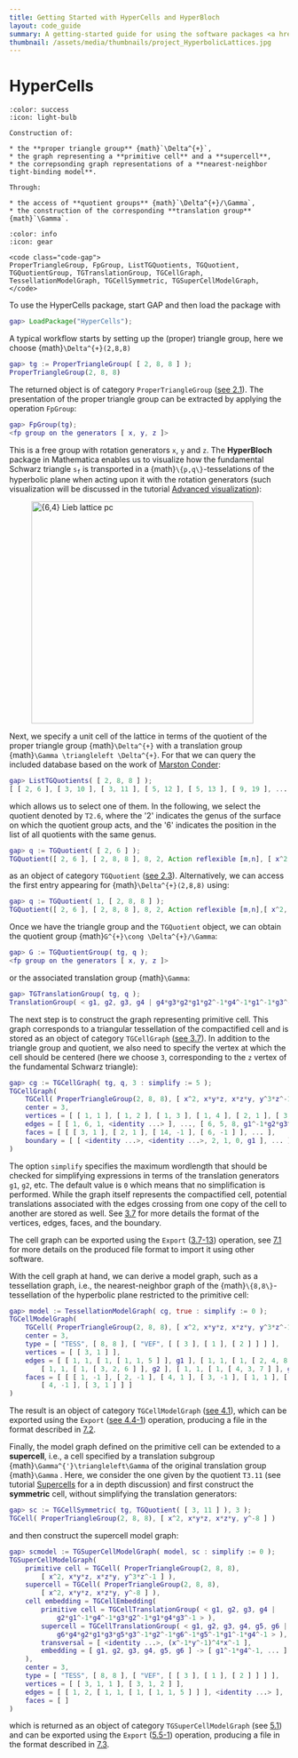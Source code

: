 ```yaml
---
title: Getting Started with HyperCells and HyperBloch
layout: code_guide
summary: A getting-started guide for using the software packages <a href="https://github.com/patrick-lenggenhager/HyperCells">HyperCells</a> and <a href="https://github.com/patrick-lenggenhager/HyperBloch">HyperBloch</a> for modeling tight-binding models on hyperbolic lattices. It includes a brief overview over the purposes of the packages, complete instructions for installing them and simple examples including code scripts to download.
thumbnail: /assets/media/thumbnails/project_HyperbolicLattices.jpg
---
```



<style type="text/css">
    @media (min-width: 959.98px) {
        .bd-main .bd-content {
            max-width: 80%!important; 
            text-align:left!important;
        }
    }
</style>

# HyperCells


```{dropdown} Learning goals
:color: success
:icon: light-bulb

Construction of:

* the **proper triangle group** {math}`\Delta^{+}`,
* the graph representing a **primitive cell** and a **supercell**,
* the correpsonding graph representations of a **nearest-neighbor tight-binding model**.

Through:

* the access of **quotient groups** {math}`\Delta^{+}/\Gamma`,
* the construction of the corresponding **translation group** {math}`\Gamma`.
```

```{dropdown}  Featured functions
:color: info
:icon: gear

<code class="code-gap">
ProperTriangleGroup, FpGroup, ListTGQuotients, TGQuotient, TGQuotientGroup, TGTranslationGroup, TGCellGraph, TessellationModelGraph, TGCellSymmetric, TGSuperCellModelGraph, 
</code>
```

To use the HyperCells package, start GAP and then load the package with
```gap
gap> LoadPackage("HyperCells");
```

A typical workflow starts by setting up the (proper) triangle group, here we choose {math}`\Delta^{+}(2,8,8)`

```gap
gap> tg := ProperTriangleGroup( [ 2, 8, 8 ] );
ProperTriangleGroup(2, 8, 8)
```

The returned object is of category <code class="code-gap">ProperTriangleGroup</code> (<a target="_blank" href="https://patrick-lenggenhager.github.io/HyperCells/doc/chap2_mj.html">see 2.1</a>). The presentation of the proper triangle group can be extracted by applying the operation <code class="code-gap">FpGroup</code>:

```gap
gap> FpGroup(tg);
<fp group on the generators [ x, y, z ]>
```

This is a free group with rotation generators <code class="code-gap">x</code>,
<code class="code-gap">y</code> and <code class="code-gap">z</code>. The **HyperBloch** package in Mathematica enables us to visualize how the fundamental Schwarz triangle <code class="code-gap">s<sub>f</sub></code> is transported in a {math}`\{p,q\}`-tesselations of the hyperbolic plane when acting upon it with the rotation generators (such visualization will be discussed in the tutorial [Advanced visualization](../Tutorials/AdvancedVisualization.md)):

<figure class="text-center">
  <picture> 
    <source type="image/svg+xml" srcset="../../media/figs/getSetGoHyperCells/Sym88.png">
    <img src="../../media/figs/getSetGoHyperCells/Sym88.png" class="figure-img img-fluid rounded" alt="{6,4} Lieb lattice pc" width="400"/>
  </picture>
</figure>

Next, we specify a unit cell 
of the lattice in terms of the quotient of the proper triangle group {math}`\Delta^{+}` with a translation group {math}`\Gamma \triangleleft \Delta^{+}`. For that we can query
 the included database based on the work of <a target="_blank" href="https://patrick-lenggenhager.github.io/HyperCells/doc/chapBib_mj.html#biBConder:2007">Marston Conder</a>:

```gap
gap> ListTGQuotients( [ 2, 8, 8 ] );
[ [ 2, 6 ], [ 3, 10 ], [ 3, 11 ], [ 5, 12 ], [ 5, 13 ], [ 9, 19 ], ... ]
```

which allows us to select one of them. In the following, we select the quotient denoted by <code class="code">T2.6</code>, where the '2' indicates the genus of the surface on which the quotient group acts, and the '6' indicates the position in the list of all quotients with the same genus.

```gap
gap> q := TGQuotient( [ 2, 6 ] );
TGQuotient([ 2, 6 ], [ 2, 8, 8 ], 8, 2, Action reflexible [m,n], [ x^2, x * y * z, x * z * y, y^3 * z^-1 ])
```

as an object of category <code class="code-gap">TGQuotient</code> (<a target="_blank" href="https://patrick-lenggenhager.github.io/HyperCells/doc/chap2_mj.html#X84E92102876317DE">see 2.3</a>). Alternatively, we can access the first entry appearing for {math}`\Delta^{+}(2,8,8)` using:

```gap
gap> q := TGQuotient( 1, [ 2, 8, 8 ] );
TGQuotient([ 2, 6 ], [ 2, 8, 8 ], 8, 2, Action reflexible [m,n],[ x^2, x * y * z, x * z * y, y^3 * z^-1 ])
```

Once we have the triangle group and the <code class="code-gap">TGQuotient</code> object, we can obtain the quotient group {math}`G^{+}\cong \Delta^{+}/\Gamma`:


```gap
gap> G := TGQuotientGroup( tg, q );
<fp group on the generators [ x, y, z ]>
```

or the associated translation group {math}`\Gamma`:

```gap
gap> TGTranslationGroup( tg, q );
TranslationGroup( < g1, g2, g3, g4 | g4*g3*g2*g1*g2^-1*g4^-1*g1^-1*g3^-1 > )
```

The next step is to construct the graph representing primitive cell. This graph corresponds to a triangular tessellation of the compactified cell and is stored as an object of category <code class="code-gap">TGCellGraph</code> (<a target="_blank" href="https://patrick-lenggenhager.github.io/HyperCells/doc/chap3_mj.html#X7945E96B7A771F5A">see 3.7</a>). In addition to the triangle group and quotient, we also need to specify the vertex at which the cell should be centered (here we choose <code class="code-gap">3</code>, corresponding to the <code class="code-gap">z</code> vertex of the fundamental Schwarz triangle):

```gap
gap> cg := TGCellGraph( tg, q, 3 : simplify := 5 );
TGCellGraph(
    TGCell( ProperTriangleGroup(2, 8, 8), [ x^2, x*y*z, x*z*y, y^3*z^-1 ] ),
    center = 3,
    vertices = [ [ 1, 1 ], [ 1, 2 ], [ 1, 3 ], [ 1, 4 ], [ 2, 1 ], [ 3, 1 ] ],
    edges = [ [ 1, 6, 1, <identity ...> ], ..., [ 6, 5, 8, g1^-1*g2*g3^-1 ] ],
    faces = [ [ [ 3, 1 ], [ 2, 1 ], [ 14, -1 ], [ 6, -1 ] ], ... ],
    boundary = [ [ <identity ...>, <identity ...>, 2, 1, 0, g1 ], ... ]
)
```

The option <code class="code-gap">simplify</code> specifies the maximum wordlength that should be checked for simplifying expressions in terms of the translation generators <code class="code-gap">g1</code>, <code class="code-gap">g2</code>, etc. The default value is <code class="code-gap">0</code> which means that no simplification is performed. While the graph itself represents the compactified cell, potential translations associated with the edges crossing from one copy of the cell to another are stored as well. See <a target="_blank" href="https://patrick-lenggenhager.github.io/HyperCells/doc/chap3_mj.html#X7945E96B7A771F5A">3.7</a> for more details the format of the vertices, edges, faces, and the boundary.

The cell graph can be exported using the <code class="code-gap">Export</code> (<a target="_blank" href="https://patrick-lenggenhager.github.io/HyperCells/doc/chap3_mj.html#X7945E96B7A771F5A">3.7-13</a>) operation, see <a target="_blank" href="https://patrick-lenggenhager.github.io/HyperCells/doc/chap7_mj.html#X7CFBF28C7E45D68A">7.1</a> for more details on the produced file format to import it using other software.

With the cell graph at hand, we can derive a model graph, such as a tessellation graph, i.e., the nearest-neighbor graph of the {math}`\{8,8\}`-tessellation of the hyperbolic plane restricted to the primitive cell:

```gap
gap> model := TessellationModelGraph( cg, true : simplify := 0 );
TGCellModelGraph(
    TGCell( ProperTriangleGroup(2, 8, 8), [ x^2, x*y*z, x*z*y, y^3*z^-1 ] ),
    center = 3,
    type = [ "TESS", [ 8, 8 ], [ "VEF", [ [ 3 ], [ 1 ], [ 2 ] ] ] ],
    vertices = [ [ 3, 1 ] ],
    edges = [ [ 1, 1, [ 1, [ 1, 1, 5 ] ], g1 ], [ 1, 1, [ 1, [ 2, 4, 8 ] ], g4 ],
        [ 1, 1, [ 1, [ 3, 2, 6 ] ], g2 ], [ 1, 1, [ 1, [ 4, 3, 7 ] ], g3 ] ],
    faces = [ [ [ 1, -1 ], [ 2, -1 ], [ 4, 1 ], [ 3, -1 ], [ 1, 1 ], [ 2, 1 ],
        [ 4, -1 ], [ 3, 1 ] ] ]
)
```

The result is an object of category <code class="code-gap">TGCellModelGraph</code> (<a target="_blank" href="https://patrick-lenggenhager.github.io/HyperCells/doc/chap4_mj.html#X87FE1AF37CFB0B86">see 4.1</a>), which can be exported using the <code class="code-gap">Export</code> (<a target="_blank" href="https://patrick-lenggenhager.github.io/HyperCells/doc/chap4_mj.html#X7C1C17EF7A0F02BA">see 4.4-1</a>) operation, producing a file in the format described in <a target="_blank" href="https://patrick-lenggenhager.github.io/HyperCells/doc/chap7_mj.html#X8672A7E782E0D7F3">7.2</a>.


Finally, the model graph defined on the primitive cell can be extended to a **supercell**, i.e., a cell specified by a translation subgroup {math}`\Gamma^{'}\triangleleft\Gamma` of the original translation group {math}`\Gamma` . Here, we consider the one given by the quotient <code class="code-gap">T3.11</code> (see tutorial [Supercells](../Tutorials/Supercells) for a in depth discussion) and first construct the **symmetric** cell, without simplifying the translation generators:

```gap
gap> sc := TGCellSymmetric( tg, TGQuotient( [ 3, 11 ] ), 3 );
TGCell( ProperTriangleGroup(2, 8, 8), [ x^2, x*y*z, x*z*y, y^-8 ] )
```
and then construct the supercell model graph:

```gap
gap> scmodel := TGSuperCellModelGraph( model, sc : simplify := 0 );
TGSuperCellModelGraph(
    primitive cell = TGCell( ProperTriangleGroup(2, 8, 8),
        [ x^2, x*y*z, x*z*y, y^3*z^-1 ] ),
    supercell = TGCell( ProperTriangleGroup(2, 8, 8),
        [ x^2, x*y*z, x*z*y, y^-8 ] ),
    cell embedding = TGCellEmbedding(
        primitive cell = TGCellTranslationGroup( < g1, g2, g3, g4 |
            g2*g1^-1*g4^-1*g3*g2^-1*g1*g4*g3^-1 > ),
        supercell = TGCellTranslationGroup( < g1, g2, g3, g4, g5, g6 |
            g6*g4*g2*g1*g3*g5*g3^-1*g2^-1*g6^-1*g5^-1*g1^-1*g4^-1 > ),
        transversal = [ <identity ...>, (x^-1*y^-1)^4*x^-1 ],
        embedding = [ g1, g2, g3, g4, g5, g6 ] -> [ g1^-1*g4^-1, ... ]
    ),
    center = 3,
    type = [ "TESS", [ 8, 8 ], [ "VEF", [ [ 3 ], [ 1 ], [ 2 ] ] ] ],
    vertices = [ [ 3, 1, 1 ], [ 3, 1, 2 ] ],
    edges = [ [ 1, 2, [ 1, 1, [ 1, [ 1, 1, 5 ] ] ], <identity ...> ], ... ],
    faces = [ ]
)
```
which is returned as an object of category <code class="code-gap">TGSuperCellModelGraph</code> (see <a target="_blank" href="https://patrick-lenggenhager.github.io/HyperCells/doc/chap5_mj.html#X84E3E01A7C2274DF">5.1</a>) and can be exported using the <code class="code-gap">Export</code> (<a target="_blank" href="https://patrick-lenggenhager.github.io/HyperCells/doc/chap5_mj.html#X802566E77A19B02E">5.5-1</a>) operation, producing a file in the format described in <a target="_blank" href="https://patrick-lenggenhager.github.io/HyperCells/doc/chap7_mj.html#X79442B71791A7C60">7.3</a>.


